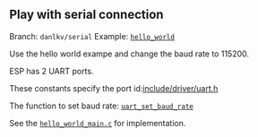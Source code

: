 ## Play with serial connection

Branch: `danlkv/serial`
Example: [`hello_world`](examples/get-started/hello_world/)

Use the hello world exampe and change the baud rate to 115200.

ESP has 2 UART ports.

These constants specify the port id:[include/driver/uart.h](https://github.com/espressif/ESP8266_RTOS_SDK/blob/release/v3.4/components/esp8266/include/driver/uart.h#L69)


The function to set baud rate: [`uart_set_baud_rate`](https://github.com/espressif/ESP8266_RTOS_SDK/blob/release/v3.4/components/esp8266/include/driver/uart.h#L220)

See the [`hello_world_main.c`](examples/get-started/hello_world/main/hello_world_main.c) for implementation.
